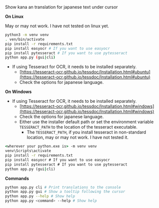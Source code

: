 Show kana an translation for japanese text under cursor

**On Linux**

May or may not work. I have not tested on linux yet.

```bash
python3 -m venv venv
. ven/bin/activate
pip install -r requirements.txt
pip install easyocr # If you want to use easyocr
pip install pytesseract # If you want to use pytesseract
python app.py (gui|cli)
```

* If using Tesseract for OCR, it needs to be installed separately.
  * [https://tesseract-ocr.github.io/tessdoc/Installation.html#ubuntu](https://tesseract-ocr.github.io/tessdoc/Installation.html#ubuntu)
  * Check the options for japanese language.


**On Windows** 

* If using Tesseract for OCR, it needs to be installed separately.
  * [https://tesseract-ocr.github.io/tessdoc/Installation.html#windows](https://tesseract-ocr.github.io/tessdoc/Installation.html#windows)
  * Check the options for japanese language.
  * Either use the installer default path or set the environment variable `TESSERACT_PATH` to the location of the tesseract executable.
    * The `TESSERACT_PATH`, if you install tesseract in non-standard location, may or may not work. I have not tested it.

```cmd
<wherever your python.exe is> -m venv venv
venv\Scripts\activate
pip install -r requirements.txt
pip install easyocr # If you want to use easyocr
pip install pytesseract # If you want to use pytesseract
python app.py (gui|cli)
```

**Commands**

```bash
python app.py cli # Print translations to the console
python app.py gui # Show a tooltip following the cursor
python app.py --help # Show help
python app.py <command> --help # Show help
```


